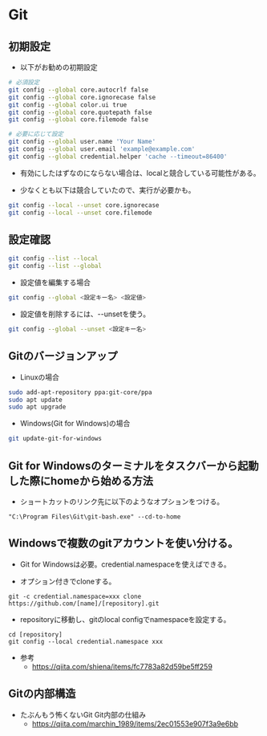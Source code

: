 # Git

## 初期設定

- 以下がお勧めの初期設定
```bash
# 必須設定
git config --global core.autocrlf false
git config --global core.ignorecase false
git config --global color.ui true
git config --global core.quotepath false
git config --global core.filemode false

# 必要に応じて設定
git config --global user.name 'Your Name'
git config --global user.email 'example@example.com'
git config --global credential.helper 'cache --timeout=86400'
```

- 有効にしたはずなのにならない場合は、localと競合している可能性がある。

- 少なくとも以下は競合していたので、実行が必要かも。
```bash
git config --local --unset core.ignorecase
git config --local --unset core.filemode
```

## 設定確認

```bash
git config --list --local
git config --list --global
```

- 設定値を編集する場合
```bash
git config --global <設定キー名> <設定値>
```

- 設定値を削除するには、--unsetを使う。
```bash
git config --global --unset <設定キー名>
```

## Gitのバージョンアップ

- Linuxの場合
```bash
sudo add-apt-repository ppa:git-core/ppa
sudo apt update
sudo apt upgrade
```

- Windows(Git for Windows)の場合
```bash
git update-git-for-windows
```

## Git for Windowsのターミナルをタスクバーから起動した際にhomeから始める方法

- ショートカットのリンク先に以下のようなオプションをつける。
```
"C:\Program Files\Git\git-bash.exe" --cd-to-home
```

## Windowsで複数のgitアカウントを使い分ける。

- Git for Windowsは必要。credential.namespaceを使えばできる。

- オプション付きでcloneする。
```
git -c credential.namespace=xxx clone https://github.com/[name]/[repository].git
```

- repositoryに移動し、gitのlocal configでnamespaceを設定する。
```
cd [repository]
git config --local credential.namespace xxx
```

- 参考
  - https://qiita.com/shiena/items/fc7783a82d59be5ff259

## Gitの内部構造

- たぶんもう怖くないGit Git内部の仕組み
  - https://qiita.com/marchin_1989/items/2ec01553e907f3a9e6bb